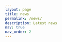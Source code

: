 ```yaml
---
layout: page
title: news
permalink: /news/
description: Latest news
nav: true
nav_order: 2
---
```

<!-- pages/news.md -->

